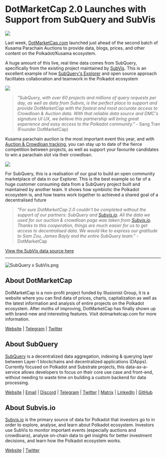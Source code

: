 # DotMarketCap 2.0 Launches with Support from SubQuery and SubVis

![](https://cdn-images-1.medium.com/max/1600/1*fIxEXupCMUaaMsWQbA7zFQ.gif)

Last week, [DotMarketCap.com](https://dotmarketcap.com/) launched just ahead of the second batch of Kusama Parachain Auctions to provide data, blogs, prices, and other content on the Polkadot/Kusama ecosystem.

A huge amount of this live, real time data comes from SubQuery, specifically from the existing project maintained by [SubVis](https://explorer.subquery.network/subquery/subvis-io/kusama-auction). This is an excellent example of how [SubQuery's Explorer](https://explorer.subquery.network/) and open source approach facilitates collaboration and teamwork in the Polkadot ecosystem

![](https://cdn-images-1.medium.com/max/1600/1*-UL84MrIB3TtZBkDPwLMmw.png)

> *"SubQuery, with over 60 projects and millions of query requests per day, as well as data from Subvis, is the perfect place to support and provide DotMarketCap with the fastest and most accurate access to Crowdloan & Auction data. With that reliable data source and DMC's signature UI UX, we believe this partnership will bring great experience and easy access to the Polkadot community."* - Sang Tran (Founder DotMarketCap)

Kusama parachain auction is the most important event this year, and with [Auction & Crowdloan tracking](https://dotmarketcap.com/auction), you can stay up to date of the fierce competition between projects, as well as support your favourite candidates to win a parachain slot via their crowdloan.

![](https://cdn-images-1.medium.com/max/1600/1*n_y-1CUv1BcU2bzCs15djA.png)

For SubQuery, this is a realisation of our goal to build an open community marketplace of data in our Explorer. This is the best example so far of a huge customer consuming data from a SubQuery project built and maintained by another team. It shows how symbiotic the Polkadot ecosystem is, and how teams work together to achieved a shared goal of a decentralised future

> *"For sure DotMarketCap 2.0 couldn’t be completed without the support of our partners: SubQuery and [Subvis.io](http://subvis.io/). All the data we used for our auction & crowdloan page was taken from [Subvis.io](http://subvis.io/). Thanks to this cooperation, things are much easier for us to get access to decentralised data. We would like to express our gratitude to Sam Zou, James Bayly and the entire SubQuery team."* - DotMarketCap

[View the SubVis data source here](https://explorer.subquery.network/subquery/subvis-io/kusama-auction)

---

![SubQuery x SubVis.png](https://cdn-images-1.medium.com/max/1600/1*ZOtmJdlgr-5H4BAt2gVKLw.png)

## **About DotMarketCap**

DotMarketCap is a non-profit project funded by Illusionist Group, it is a website where you can find data of prices, charts, capitalization as well as the latest information and analysis of entire projects on the Polkadot ecosystem. After moths of improving, DotMarketCap has finally shown up with brand-new and interesting features. Visit dotmarketcap.com for more information.

[Website](http://dotmarketcap.com/) | [Telegram](https://t.me/DotMarketCap_ANN) | [Twitter](https://twitter.com/DotMarketCap?ref_src=twsrc%5Egoogle%7Ctwcamp%5Eserp%7Ctwgr%5Eauthor)

## **About SubQuery**

[SubQuery](https://subquery.network/) is a decentralized data aggregation, indexing & querying layer between Layer-1 blockchains and decentralized applications (DApps). Currently focused on Polkadot and Substrate projects, this data-as-a-service allows developers to focus on their core use case and front-end, without needing to waste time on building a custom backend for data processing.

[Website](https://subquery.network/) | [Email](mailto:hello@subquery.network) | [Discord](https://discord.com/invite/78zg8aBSMG) | [Telegram](https://t.me/subquerynetwork) | [Twitter](https://twitter.com/subquerynetwork) | [Matrix](https://matrix.to/#/#subquery:matrix.org) | [LinkedIn](https://www.linkedin.com/company/subquery) | [GitHub](https://github.com/subquery)

## **About Subvis.io**

[Subvis.io](https://dotmarketcap.com/blog-detail/541/Subvis.io) is the primary source of data for Polkadot that investors go to in order to explore, analyse, and learn about Polkadot ecosystem. Investors use SubVis to monitor important events (especially auctions and crowdloans), analyse on-chain data to get insights for better investment decisions, and learn how the Polkadot ecosystem works.

[Website](https://www.subvis.io/) | [Twitter](https://twitter.com/subvisioapp)
